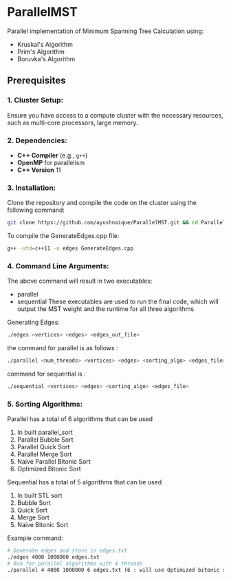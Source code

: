# ParallelMST

Parallel implementation of Minimum Spanning Tree Calculation using:
- Kruskal's Algorithm
- Prim's Algorithm
- Boruvka's Algorithm

## Prerequisites

### 1. **Cluster Setup**:
Ensure you have access to a compute cluster with the necessary resources, such as multi-core processors, large memory.
### 2. **Dependencies**:
- **C++ Compiler** (e.g., `g++`)
- **OpenMP** for parallelism
- **C++ Version** 11

### 3. **Installation**:
Clone the repository and compile the code on the cluster using the following command:
```bash
git clone https://github.com/ayushnaique/ParallelMST.git && cd ParallelMST/src/Sequential && make && cd ../Parallel && make
```

To compile the GenerateEdges.cpp file:
```bash
g++ -std=c++11 -o edges GenerateEdges.cpp
```

### 4. **Command Line Arguments**:
The above command will result in two executables:
- parallel
- sequential
These executables are used to run the final code, which will output the MST weight and the runtime for all three algorithms

Generating Edges: 
```bash
./edges <vertices> <edges> <edges_out_file>
```

the command for parallel is as follows :
```bash
./parallel <num_threads> <vertices> <edges> <sorting_algo> <edges_file>
```

command for sequential is :
```bash
./sequential <vertices> <edges> <sorting_algo> <edges_file>
```

### 5. **Sorting Algorithms**:
Parallel has a total of 6 algorithms that can be used
1) In built parallel_sort
2) Parallel Bubble Sort
3) Parallel Quick Sort
4) Parallel Merge Sort
5) Naive Parallel Bitonic Sort
6) Optimized Bitonic Sort

Sequential has a total of 5 algorithms that can be used
1) In built STL sort 
2) Bubble Sort
3) Quick Sort
4) Merge Sort
5) Naive Bitonic Sort

Example command:
```bash
# Generate edges and store in edges.txt
./edges 4000 1000000 edges.txt
# Run for parallel algorithms with 4 threads
./parallel 4 4000 1000000 6 edges.txt (6 : will use Optimized bitonic sort)
```